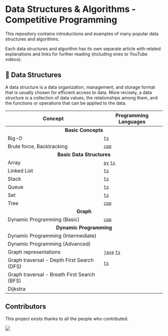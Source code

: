 # Data Structures & Algorithms - Competitive Programming

This repository contains introductions and examples of many popular data structures and algorithms.

Each data structures and algorithm has its own separate article with related explanations and links for further reading (including ones to YouTube videos).

## 📙 Data Structures

A data structure is a data organization, management, and storage format that is usually chosen for efficient access to data.  More recisely, a data structure is a collection of data values, the relationships among them, and the functions or operations that can be applied to the data.

<table>
<thead>
<th>Concept</th>
<th>Programming Languages</th>
</thead>
<tbody>
<tr>
<td colspan="2" align="center"><b>Basic Concepts</b></td>
</tr>
<tr>
<tr>
<td>Big-O</td>
<td>
<a href="/concepts/typescript/big-o.md"><code>ts</code></a>
</td>
<tr>
<td>Brute force, Backtracking</td>
<td>
<a href="/concepts/cpp/brute_force.md"><code>cpp</code></a>
</td>
</tr>
<tr>
<tr>
<td colspan="2" align="center"><b>Basic Data Structures</b></td>
</tr>
<tr>
<tr>
<td>Array</td>
<td>
<a href="/concepts/python/array.md"><code>py</code></a>
<a href="/concepts/typescript/array.md"><code>ts</code></a>
</td>
</tr>
<tr>
<td>Linked List</td>
<td>
<a href="/concepts/typescript/linked-list.md"><code>ts</code></a>
</td>
<tr>
<td>Stack</td>
<td>
<a href="/concepts/typescript/stack.md"><code>ts</code></a>
</td>
</tr>
<tr>
<td>Queue</td>
<td>
<a href="/concepts/typescript/queue.md"><code>ts</code></a>
</td>
<tr>
<td>Set</td>
<td>
<a href="/concepts/typescript/set.md"><code>ts</code></a>
</td>
</tr>
<tr>
<td>Tree</td>
<td>
<a href="/concepts/cpp/tree.md"><code>cpp</code></a>
</td>
</tr>
<tr>
<td colspan="2" align="center"><b>Graph</b></td>
</tr>
<tr>
<td>Dynamic Programming (Basic)</td>
<td>
<a href="/concepts/cpp/dp_basic.md"><code>cpp</code></a>
</td>
</tr>
<tr>
<td colspan="2" align="center"><b>Dynamic Programming</b></td>
</tr>
<tr>
<td>Dynamic Programming (Intermediate)</td>
<td>
</td>
</tr>
<tr>
<td>Dynamic Programming (Advanced)</td>
<td>
</td>
</tr>
<tr>
<td>Graph representations</td>
<td>
<a href="/concepts/java/graph.md"><code>java</code></a>
<a href="/concepts/typescript/graph.md"><code>ts</code></a>
</td>
</tr>
<tr>
<td>Graph traversal - Depth First Search (DFS)</td>
<td>
<a href="/concepts/typescript/graph_traversal.md#depth-first-search-dfs"><code>ts</code></a>
</td>
</tr>
<tr>
<td>Graph traversal - Breath First Search (BFS)</td>
<td>
</td>
</tr>
<tr>
<td>Dijkstra</td>
<td>
</td>
</tr>
</tbody>
</table>

## Contributors

This project exists thanks to all the people who contributed.

<a href="https://github.com/rain1024/datastructures-algorithms-competitive-programming/graphs/contributors">
  <img src="https://contrib.rocks/image?repo=rain1024/datastructures-algorithms-competitive-programming" />
</a>


